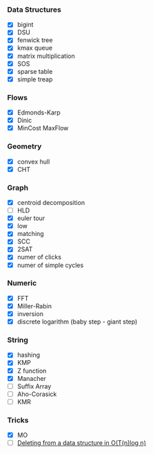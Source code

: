### Data Structures
* [x] bigint
* [x] DSU
* [x] fenwick tree
* [x] kmax queue
* [x] matrix multiplication
* [x] SOS
* [x] sparse table
* [x] simple treap

### Flows
* [x] Edmonds-Karp
* [x] Dinic
* [x] MinCost MaxFlow

### Geometry
* [x] convex hull
* [x] CHT

### Graph
* [x] centroid decomposition
* [ ] HLD
* [x] euler tour
* [x] low
* [x] matching
* [x] SCC
* [x] 2SAT
* [x] numer of clicks
* [x] numer of simple cycles

### Numeric
* [x] FFT
* [x] Miller-Rabin
* [x] inversion
* [x] discrete logarithm (baby step - giant step)

### String
* [x] hashing
* [x] KMP
* [x] Z function
* [x] Manacher
* [ ] Suffix Array
* [ ] Aho-Corasick
* [ ] KMR

### Tricks
* [x] MO
* [ ] [Deleting from a data structure in O(T(n)log n)](https://cp-algorithms.com/data_structures/deleting_in_log_n.html)
